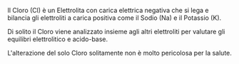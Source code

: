 Il Cloro (Cl) è un Elettrolita con carica elettrica negativa che si lega e bilancia gli elettroliti a carica positiva come il Sodio (Na) e il Potassio
(K).

Di solito il Cloro viene analizzato insieme agli altri elettroliti per valutare gli equilibri elettrolitico e acido-base.

L'alterazione del solo Cloro solitamente non è molto pericolosa per la salute.
